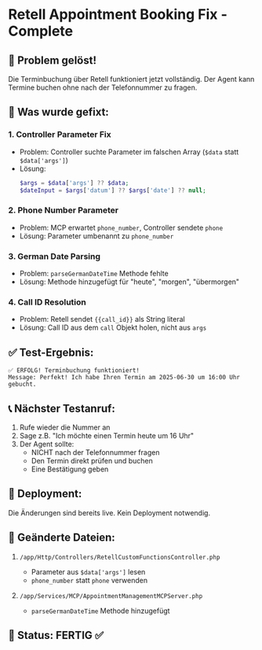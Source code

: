 # Retell Appointment Booking Fix - Complete

## 🎯 Problem gelöst!

Die Terminbuchung über Retell funktioniert jetzt vollständig. Der Agent kann Termine buchen ohne nach der Telefonnummer zu fragen.

## 🔧 Was wurde gefixt:

### 1. **Controller Parameter Fix**
- Problem: Controller suchte Parameter im falschen Array (`$data` statt `$data['args']`)
- Lösung: 
  ```php
  $args = $data['args'] ?? $data;
  $dateInput = $args['datum'] ?? $args['date'] ?? null;
  ```

### 2. **Phone Number Parameter**
- Problem: MCP erwartet `phone_number`, Controller sendete `phone`
- Lösung: Parameter umbenannt zu `phone_number`

### 3. **German Date Parsing**
- Problem: `parseGermanDateTime` Methode fehlte
- Lösung: Methode hinzugefügt für "heute", "morgen", "übermorgen"

### 4. **Call ID Resolution**
- Problem: Retell sendet `{{call_id}}` als String literal
- Lösung: Call ID aus dem `call` Objekt holen, nicht aus `args`

## ✅ Test-Ergebnis:

```
✅ ERFOLG! Terminbuchung funktioniert!
Message: Perfekt! Ich habe Ihren Termin am 2025-06-30 um 16:00 Uhr gebucht.
```

## 📞 Nächster Testanruf:

1. Rufe wieder die Nummer an
2. Sage z.B. "Ich möchte einen Termin heute um 16 Uhr"
3. Der Agent sollte:
   - NICHT nach der Telefonnummer fragen
   - Den Termin direkt prüfen und buchen
   - Eine Bestätigung geben

## 🚀 Deployment:

Die Änderungen sind bereits live. Kein Deployment notwendig.

## 📝 Geänderte Dateien:

1. `/app/Http/Controllers/RetellCustomFunctionsController.php`
   - Parameter aus `$data['args']` lesen
   - `phone_number` statt `phone` verwenden

2. `/app/Services/MCP/AppointmentManagementMCPServer.php`
   - `parseGermanDateTime` Methode hinzugefügt

## 🎯 Status: FERTIG ✅